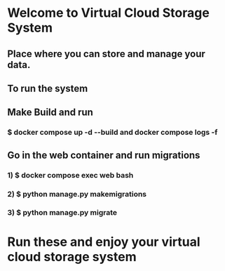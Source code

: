 # Welcome to Virtual Cloud Storage System 
## Place where you can store and manage your data. 

## To run the system 

## Make Build and run 
### $ docker compose up -d --build and docker compose logs -f

## Go in the web container and run migrations
### 1) $ docker compose exec web bash
### 2) $ python manage.py makemigrations
### 3) $ python manage.py migrate

# Run these and enjoy your virtual cloud storage system